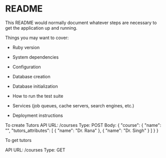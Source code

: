 # README

This README would normally document whatever steps are necessary to get the
application up and running.

Things you may want to cover:

* Ruby version

* System dependencies

* Configuration

* Database creation

* Database initialization

* How to run the test suite

* Services (job queues, cache servers, search engines, etc.)

* Deployment instructions

To create Tutors
API URL: /courses
Type: POST
Body: {
"course": {
"name": "",
"tutors_attributes": [
{ "name": "Dr. Rana" },
{ "name": "Dr. Singh" }
]
}
}


To get tutors

API URL: /courses
Type: GET